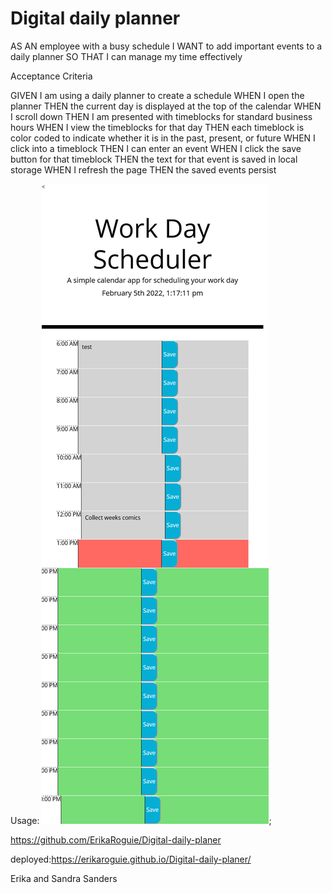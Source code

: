 # Digital daily planner
AS AN employee with a busy schedule
I WANT to add important events to a daily planner
SO THAT I can manage my time effectively

Acceptance Criteria

GIVEN I am using a daily planner to create a schedule
WHEN I open the planner
THEN the current day is displayed at the top of the calendar
WHEN I scroll down
THEN I am presented with timeblocks for standard business hours
WHEN I view the timeblocks for that day
THEN each timeblock is color coded to indicate whether it is in the past, present, or future
WHEN I click into a timeblock
THEN I can enter an event
WHEN I click the save button for that timeblock
THEN the text for that event is saved in local storage
WHEN I refresh the page
THEN the saved events persist

Usage:
![alt](assets/images/Screenshot%202022-02-05%20at%2013-25-40%20Work%20Day%20Scheduler.png);


https://github.com/ErikaRoguie/Digital-daily-planer

deployed:https://erikaroguie.github.io/Digital-daily-planer/

Erika and Sandra Sanders
